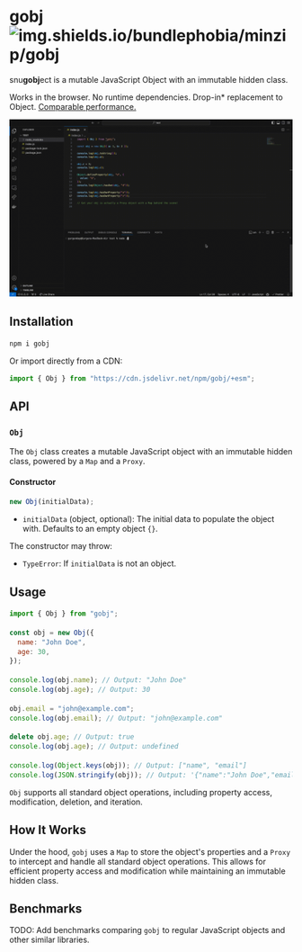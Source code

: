 # gobj ![img.shields.io/bundlephobia/minzip/gobj](https://img.shields.io/bundlephobia/minzip/gobj)

snu**gobj**ect is a mutable JavaScript Object with an immutable hidden class.

Works in the browser. No runtime dependencies. Drop-in\* replacement to Object. [Comparable performance.](#benchmarks)

![gobj.gif](./gobj.gif)

## Installation

```sh
npm i gobj
```

Or import directly from a CDN:

```js
import { Obj } from "https://cdn.jsdelivr.net/npm/gobj/+esm";
```

## API

### `Obj`

The `Obj` class creates a mutable JavaScript object with an immutable hidden class, powered by a `Map` and a `Proxy`.

#### Constructor

```js
new Obj(initialData);
```

- `initialData` (object, optional): The initial data to populate the object with. Defaults to an empty object `{}`.

The constructor may throw:

- `TypeError`: If `initialData` is not an object.

## Usage

```js
import { Obj } from "gobj";

const obj = new Obj({
  name: "John Doe",
  age: 30,
});

console.log(obj.name); // Output: "John Doe"
console.log(obj.age); // Output: 30

obj.email = "john@example.com";
console.log(obj.email); // Output: "john@example.com"

delete obj.age; // Output: true
console.log(obj.age); // Output: undefined

console.log(Object.keys(obj)); // Output: ["name", "email"]
console.log(JSON.stringify(obj)); // Output: '{"name":"John Doe","email":"john@example.com"}'
```

`Obj` supports all standard object operations, including property access, modification, deletion, and iteration.

## How It Works

Under the hood, `gobj` uses a `Map` to store the object's properties and a `Proxy` to intercept and handle all standard object operations. This allows for efficient property access and modification while maintaining an immutable hidden class.

## Benchmarks

TODO: Add benchmarks comparing `gobj` to regular JavaScript objects and other similar libraries.
